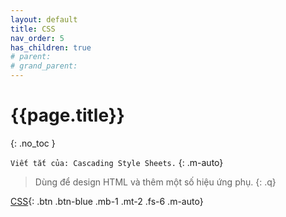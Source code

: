 ```yaml
---
layout: default
title: CSS
nav_order: 5
has_children: true
# parent: 
# grand_parent:
---
```


<!-- markdownlint-disable MD022 MD025-->
# {{page.title}}
{: .no_toc }

<!-- markdownlint-enable MD022 MD025-->

`Viết tắt của: Cascading Style Sheets.`
{: .m-auto}

>Dùng để design HTML và thêm một số hiệu ứng phụ.
{: .q}

[CSS](https://www.w3schools.com/css/css_intro.asp){: .btn .btn-blue .mb-1 .mt-2 .fs-6 .m-auto}
